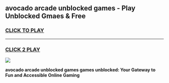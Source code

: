 
## avocado arcade unblocked games - Play Unblocked Gmaes & Free
<h3>
<a href="https://news.freeplayer.one?title=avocado_arcade_unblocked_games&ref=23F">CLICK TO PLAY</a></h3>
<hr>

<h3>
<a href="https://news.freeplayer.one?title=avocado_arcade_unblocked_games&ref=23F">CLICK 2 PLAY</a>
  
</h3>

<a href="https://news.freeplayer.one?title=avocado_arcade_unblocked_games&ref=23F/"><img src="https://clearcache.store/games.png"></a>


**avocado arcade unblocked games games unblocked: Your Gateway to Fun and Accessible Online Gaming**
